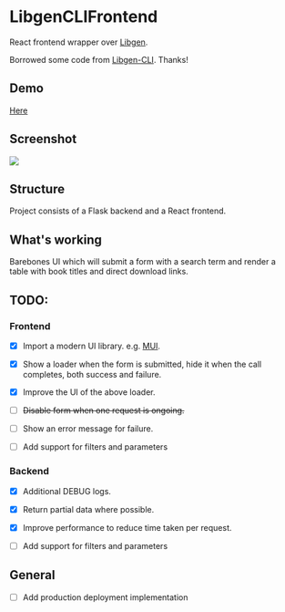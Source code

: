 # LibgenCLIFrontend

React frontend wrapper over [Libgen](http://libgen.lc/).

Borrowed some code from [Libgen-CLI](https://github.com:kriticalflare/Libgen-CLI.git). Thanks!

## Demo
[Here](http://get-books.zapto.org:5006/)

## Screenshot
<img src="https://i.postimg.cc/FRHmyXZH/Screenshot-2023-02-19-at-23-46-45.png" />

## Structure
Project consists of a Flask backend and a React frontend.

## What's working
Barebones UI which will submit a form with a search term and render a table with book titles and direct download links.

## TODO:
### Frontend
- [x] Import a modern UI library. e.g. [MUI](https://mui.com/).

- [x] Show a loader when the form is submitted, hide it when the call completes, both success and failure.

- [x] Improve the UI of the above loader.

- [ ] ~~Disable form when one request is ongoing.~~

- [ ] Show an error message for failure.

- [ ] Add support for filters and parameters

### Backend
- [x] Additional DEBUG logs.

- [x] Return partial data where possible.

- [x] Improve performance to reduce time taken per request.

- [ ] Add support for filters and parameters

## General
- [ ] Add production deployment implementation